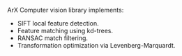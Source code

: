 ArX Computer vision library implements:
  * SIFT local feature detection.
  * Feature matching using kd-trees.
  * RANSAC match filtering.
  * Transformation optimization via Levenberg-Marquardt.